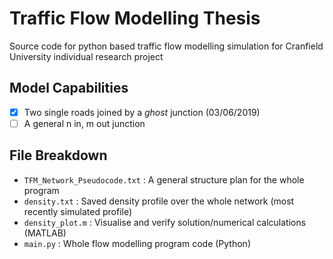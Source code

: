# Traffic Flow Modelling Thesis
Source code for python based traffic flow modelling simulation for Cranfield University individual research project

## Model Capabilities
- [x] Two single roads joined by a *ghost* junction (03/06/2019)
- [ ] A general n in, m out junction

## File Breakdown
- `TFM_Network_Pseudocode.txt` : A general structure plan for the whole program
- `density.txt` : Saved density profile over the whole network (most recently simulated profile)
- `density_plot.m` : Visualise and verify solution/numerical calculations (MATLAB)
- `main.py` : Whole flow modelling program code (Python)
